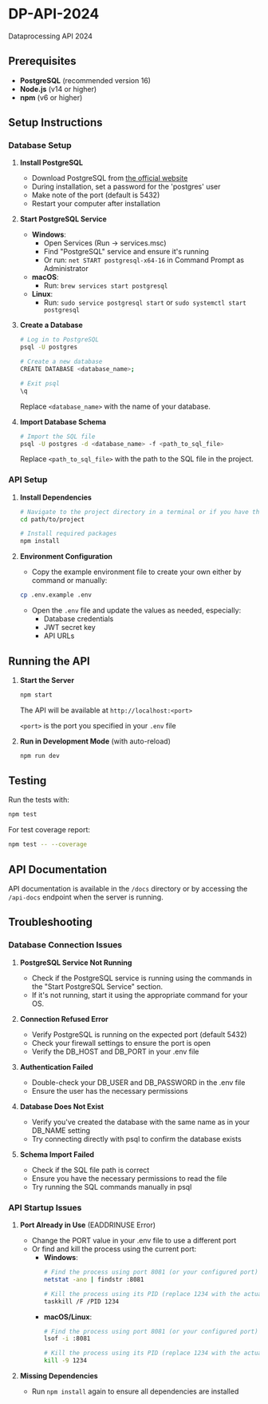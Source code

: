 # DP-API-2024

Dataprocessing API 2024

## Prerequisites

- **PostgreSQL** (recommended version 16)
- **Node.js** (v14 or higher)
- **npm** (v6 or higher)

## Setup Instructions

### Database Setup

1. **Install PostgreSQL**
   - Download PostgreSQL from [the official website](https://www.postgresql.org/download/)
   - During installation, set a password for the 'postgres' user
   - Make note of the port (default is 5432)
   - Restart your computer after installation

2. **Start PostgreSQL Service**
   - **Windows**: 
     - Open Services (Run → services.msc)
     - Find "PostgreSQL" service and ensure it's running
     - Or run: `net START postgresql-x64-16` in Command Prompt as Administrator
   - **macOS**: 
     - Run: `brew services start postgresql`
   - **Linux**: 
     - Run: `sudo service postgresql start` or `sudo systemctl start postgresql`

3. **Create a Database**
   ```bash
   # Log in to PostgreSQL
   psql -U postgres
   
   # Create a new database
   CREATE DATABASE <database_name>;
   
   # Exit psql
   \q
   ```
   Replace `<database_name>` with the name of your database.

4. **Import Database Schema**
   ```bash
   # Import the SQL file
   psql -U postgres -d <database_name> -f <path_to_sql_file>
   ```
   Replace `<path_to_sql_file>` with the path to the SQL file in the project.

### API Setup

1. **Install Dependencies**
   ```bash
   # Navigate to the project directory in a terminal or if you have the option to open the folder with your IDE:
   cd path/to/project
   
   # Install required packages
   npm install
   ```

2. **Environment Configuration**
   - Copy the example environment file to create your own either by command or manually:
   ```bash
   cp .env.example .env
   ```
   - Open the `.env` file and update the values as needed, especially:
     - Database credentials
     - JWT secret key
     - API URLs

## Running the API

1. **Start the Server**
   ```bash
   npm start
   ```
   The API will be available at `http://localhost:<port>`

   `<port>` is the port you specified in your `.env` file

2. **Run in Development Mode** (with auto-reload)
   ```bash
   npm run dev
   ```

## Testing

Run the tests with:
```bash
npm test
```

For test coverage report:
```bash
npm test -- --coverage
```

## API Documentation

API documentation is available in the `/docs` directory or by accessing the `/api-docs` endpoint when the server is running.

## Troubleshooting

### Database Connection Issues

1. **PostgreSQL Service Not Running**
   - Check if the PostgreSQL service is running using the commands in the "Start PostgreSQL Service" section.
   - If it's not running, start it using the appropriate command for your OS.

2. **Connection Refused Error**
   - Verify PostgreSQL is running on the expected port (default 5432)
   - Check your firewall settings to ensure the port is open
   - Verify the DB_HOST and DB_PORT in your .env file

3. **Authentication Failed**
   - Double-check your DB_USER and DB_PASSWORD in the .env file
   - Ensure the user has the necessary permissions

4. **Database Does Not Exist**
   - Verify you've created the database with the same name as in your DB_NAME setting
   - Try connecting directly with psql to confirm the database exists

5. **Schema Import Failed**
   - Check if the SQL file path is correct
   - Ensure you have the necessary permissions to read the file
   - Try running the SQL commands manually in psql

### API Startup Issues

1. **Port Already in Use** (EADDRINUSE Error)
   - Change the PORT value in your .env file to use a different port
   - Or find and kill the process using the current port:
     - **Windows**:
       ```bash
       # Find the process using port 8081 (or your configured port)
       netstat -ano | findstr :8081
       
       # Kill the process using its PID (replace 1234 with the actual PID)
       taskkill /F /PID 1234
       ```
     - **macOS/Linux**:
       ```bash
       # Find the process using port 8081 (or your configured port)
       lsof -i :8081
       
       # Kill the process using its PID (replace 1234 with the actual PID)
       kill -9 1234
       ```

2. **Missing Dependencies**
   - Run `npm install` again to ensure all dependencies are installed